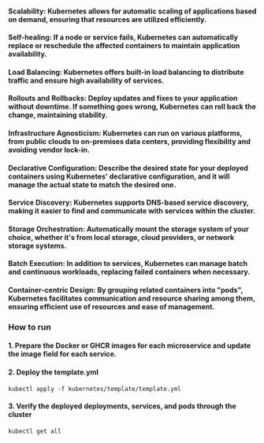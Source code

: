 #### Scalability: Kubernetes allows for automatic scaling of applications based on demand, ensuring that resources are utilized efficiently.

#### Self-healing: If a node or service fails, Kubernetes can automatically replace or reschedule the affected containers to maintain application availability.

#### Load Balancing: Kubernetes offers built-in load balancing to distribute traffic and ensure high availability of services.

#### Rollouts and Rollbacks: Deploy updates and fixes to your application without downtime. If something goes wrong, Kubernetes can roll back the change, maintaining stability.

#### Infrastructure Agnosticism: Kubernetes can run on various platforms, from public clouds to on-premises data centers, providing flexibility and avoiding vendor lock-in.

#### Declarative Configuration: Describe the desired state for your deployed containers using Kubernetes' declarative configuration, and it will manage the actual state to match the desired one.

#### Service Discovery: Kubernetes supports DNS-based service discovery, making it easier to find and communicate with services within the cluster.

#### Storage Orchestration: Automatically mount the storage system of your choice, whether it's from local storage, cloud providers, or network storage systems.

#### Batch Execution: In addition to services, Kubernetes can manage batch and continuous workloads, replacing failed containers when necessary.

#### Container-centric Design: By grouping related containers into "pods", Kubernetes facilitates communication and resource sharing among them, ensuring efficient use of resources and ease of management.

### How to run

#### 1. Prepare the Docker or GHCR images for each microservice and update the image field for each service.

#### 2. Deploy the template.yml
```
kubectl apply -f kubernetes/template/template.yml
```
#### 3. Verify the deployed deployments, services, and pods through the cluster
```
kubectl get all
```
